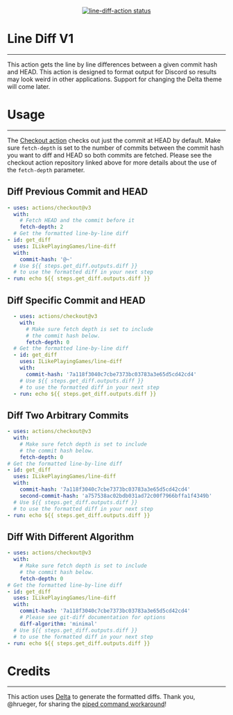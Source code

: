 <p align="center">
  <a href="https://github.com/ILikePlayingGames/line-diff-action"><img alt="line-diff-action status" src="https://github.com/ILikePlayingGames/line-diff-action/workflows/build-test/badge.svg"></a>
</p>

# Line Diff V1

---

This action gets the line by line differences between a given commit hash and HEAD.
This action is designed to format output for Discord so results may look weird in other applications.
Support for changing the Delta theme will come later.

# Usage

---

The [Checkout action](https://github.com/actions/checkout) checks out just the commit at HEAD by default.
Make sure `fetch-depth` is set to the number of commits between the commit hash you want to diff and HEAD
so both commits are fetched. Please see the checkout action repository linked above for more details about the use
of the `fetch-depth` parameter.

## Diff Previous Commit and HEAD

```yaml
- uses: actions/checkout@v3
  with:
    # Fetch HEAD and the commit before it
    fetch-depth: 2
  # Get the formatted line-by-line diff
- id: get_diff
  uses: ILikePlayingGames/line-diff
  with:
    commit-hash: '@~'
  # Use ${{ steps.get_diff.outputs.diff }}
  # to use the formatted diff in your next step
- run: echo ${{ steps.get_diff.outputs.diff }}
```

## Diff Specific Commit and HEAD

```yaml
  - uses: actions/checkout@v3
    with:
      # Make sure fetch depth is set to include
      # the commit hash below.
      fetch-depth: 0
  # Get the formatted line-by-line diff
  - id: get_diff
    uses: ILikePlayingGames/line-diff
    with:
      commit-hash: '7a118f3040c7cbe7373bc03783a3e65d5cd42cd4'
    # Use ${{ steps.get_diff.outputs.diff }}
    # to use the formatted diff in your next step
  - run: echo ${{ steps.get_diff.outputs.diff }}
```

## Diff Two Arbitrary Commits

```yaml
- uses: actions/checkout@v3
  with:
    # Make sure fetch depth is set to include
    # the commit hash below.
    fetch-depth: 0
# Get the formatted line-by-line diff
- id: get_diff
  uses: ILikePlayingGames/line-diff
  with:
    commit-hash: '7a118f3040c7cbe7373bc03783a3e65d5cd42cd4'
    second-commit-hash: 'a757538ac02bdb031ad72c00f7966bffa1f4349b'
  # Use ${{ steps.get_diff.outputs.diff }}
  # to use the formatted diff in your next step
- run: echo ${{ steps.get_diff.outputs.diff }}
```

## Diff With Different Algorithm

```yaml
- uses: actions/checkout@v3
  with:
    # Make sure fetch depth is set to include
    # the commit hash below.
    fetch-depth: 0
# Get the formatted line-by-line diff
- id: get_diff
  uses: ILikePlayingGames/line-diff
  with:
    commit-hash: '7a118f3040c7cbe7373bc03783a3e65d5cd42cd4'
    # Please see git-diff documentation for options
    diff-algorithm: 'minimal'
  # Use ${{ steps.get_diff.outputs.diff }}
  # to use the formatted diff in your next step
- run: echo ${{ steps.get_diff.outputs.diff }}
```

# Credits

---

This action uses [Delta](https://github.com/dandavison/delta) to generate the formatted diffs. Thank you, @hrueger,
for sharing the [piped command workaround](https://github.com/actions/toolkit/issues/359#issuecomment-603065463)!
